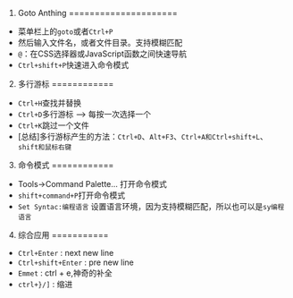 1. Goto Anthing
=====================
+ 菜单栏上的`goto`或者`Ctrl+P`
+ 然后输入文件名，或者文件目录。支持模糊匹配
+ `@`：在CSS选择器或JavaScript函数之间快速导航
+ `Ctrl+shift+P`快速进入命令模式
2. 多行游标
============
+ `Ctrl+H`查找并替换
+ `Ctrl+D`多行游标 --> 每按一次选择一个
+ `Ctrl+K`跳过一个文件
+ [总结]多行游标产生的方法：`Ctrl+D`、`Alt+F3`、`Ctrl+A和Ctrl+shift+L`、`shift和鼠标右键`
3. 命令模式
============
* Tools->Command Palette…  打开命令模式
* `shift+command+P`打开命令模式
* `Set Syntac:编程语言` 设置语言环境，因为支持模糊匹配，所以也可以是`sy编程语言`
4. 综合应用
===========
* `Ctrl+Enter` : next new line
* `Ctrl+shift+Enter` : pre new line
* `Emmet` : ctrl + e,神奇的补全
* `ctrl+}/]` : 缩进
